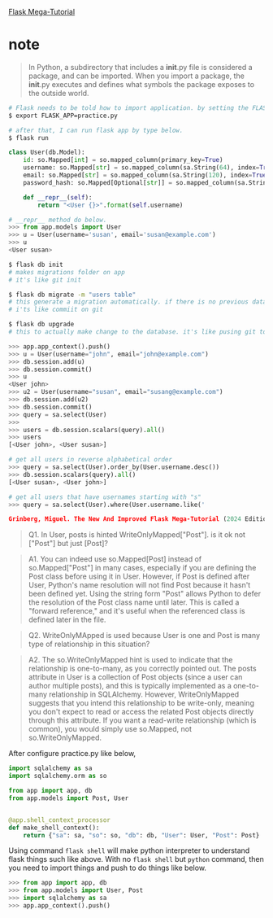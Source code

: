 [Flask Mega-Tutorial](https://www.amazon.com/New-Improved-Flask-Mega-Tutorial-ebook/dp/B079KPG4HT/ref=sr_1_1?crid=3IVREYVPEUX2D&dib=eyJ2IjoiMSJ9.0mhRtTd6i2aJn4Sesierj5QSD8Oa9uAc1LE8XUO5D4pAVliY47tCLanADC03b5z0BZztHqam37u8hIxHe51_nHRSNefw6n93tzH-cyeF7S4.fbP0RoG7gR57KvYTPeP9Zmc7UIGoGZ4uoi0O4KvsBj0&dib_tag=se&keywords=flask+mega+tutorial&qid=1725951534&sprefix=flask+mega+tutoria%2Caps%2C293&sr=8-1)

# note

> In Python, a subdirectory that includes a **init**.py file is considered a package, and can be imported. When you import a package, the **init**.py executes and defines what symbols the package exposes to the outside world.

```bash
# Flask needs to be told how to import application. by setting the FLASK_APP environment variable:
$ export FLASK_APP=practice.py

# after that, I can run flask app by type below.
$ flask run
```

```python
class User(db.Model):
    id: so.Mapped[int] = so.mapped_column(primary_key=True)
    username: so.Mapped[str] = so.mapped_column(sa.String(64), index=True, unique=True)
    email: so.Mapped[str] = so.mapped_column(sa.String(120), index=True, unique=True)
    password_hash: so.Mapped[Optional[str]] = so.mapped_column(sa.String(256))

    def __repr__(self):
        return "<User {}>".format(self.username)

# __repr__ method do below.
>>> from app.models import User
>>> u = User(username='susan', email='susan@example.com')
>>> u
<User susan>
```

```bash
$ flask db init
# makes migrations folder on app
# it's like git init

$ flask db migrate -m "users table"
# this generate a migration automatically. if there is no previous database, the automatic migration will add the entire User model to the migration script.
# i'ts like commiit on git

$ flask db upgrade
# this to actually make change to the database. it's like pusing git to the github.
```

```python
>>> app.app_context().push()
>>> u = User(username="john", email="john@example.com")
>>> db.session.add(u)
>>> db.session.commit()
>>> u
<User john>
>>> u2 = User(username="susan", email="susang@example.com")
>>> db.session.add(u2)
>>> db.session.commit()
>>> query = sa.select(User)
>>>
>>> users = db.session.scalars(query).all()
>>> users
[<User john>, <User susan>]

# get all users in reverse alphabetical order
>>> query = sa.select(User).order_by(User.username.desc())
>>> db.session.scalars(query).all()
[<User susan>, <User john>]

# get all users that have usernames starting with "s"
>>> query = sa.select(User).where(User.username.like('

Grinberg, Miguel. The New And Improved Flask Mega-Tutorial (2024 Edition) (p. 81). Miguel Grinberg. Kindle Edition.
```

> Q1. In User, posts is hinted WriteOnlyMapped["Post"]. is it ok not ["Post"] but just [Post]?

> A1. You can indeed use so.Mapped[Post] instead of so.Mapped["Post"] in many cases, especially if you are defining the Post class before using it in User. However, if Post is defined after User, Python's name resolution will not find Post because it hasn't been defined yet. Using the string form "Post" allows Python to defer the resolution of the Post class name until later. This is called a "forward reference," and it's useful when the referenced class is defined later in the file.

> Q2. WriteOnlyMApped is used because User is one and Post is many type of relationship in this situation?

> A2. The so.WriteOnlyMapped hint is used to indicate that the relationship is one-to-many, as you correctly pointed out. The posts attribute in User is a collection of Post objects (since a user can author multiple posts), and this is typically implemented as a one-to-many relationship in SQLAlchemy. However, WriteOnlyMapped suggests that you intend this relationship to be write-only, meaning you don't expect to read or access the related Post objects directly through this attribute. If you want a read-write relationship (which is common), you would simply use so.Mapped, not so.WriteOnlyMapped.

After configure practice.py like below,

```python
import sqlalchemy as sa
import sqlalchemy.orm as so

from app import app, db
from app.models import Post, User


@app.shell_context_processor
def make_shell_context():
    return {"sa": sa, "so": so, "db": db, "User": User, "Post": Post}

```

Using command `flask shell` will make python interpreter to understand flask things such like above.
With no `flask shell` but `python` command, then you need to import things and push to do things like below.

```python
>>> from app import app, db
>>> from app.models import User, Post
>>> import sqlalchemy as sa
>>> app.app_context().push()
```

